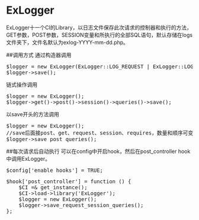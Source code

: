 # ExLogger
ExLogger十一个CI的Library，以日志文件保存此次请求的控制器和执行的方法，GET参数，POST参数，SESSION变量和所执行的全部SQL语句，默认存储在logs文件夹下，文件名默认为exlog-YYYY-mm-dd.php。

##调用方式
通过构造器调用
<pre>
$logger = new ExLogger(ExLogger::LOG_REQUEST | ExLogger::LOG_SESSION | ExLogger::LOG_QUERY);
$logger->save();
</pre>
链式操作调用
<pre>
$logger = new ExLogger();
$logger->get()->post()->session()->queries()->save();
</pre>
以save开头的方法调用
<pre>
$logger = new ExLogger();
//save后面接post、get、request、session、requires，数量和顺序可变，以下划线“_”分割
$logger->save_post_queries();
</pre>
##每次请求后自动执行
可以在config中开启hook，然后在post_controller hook中调用ExLogger。
<pre>
$config['enable_hooks'] = TRUE;
</pre>
<pre>
$hook['post_controller'] = function () {
    $CI =& get_instance();
    $CI->load->library('ExLogger');
    $logger = new ExLogger();
    $logger->save_request_session_queries();
};
</pre>